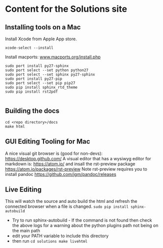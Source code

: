 Content for the Solutions site
==============================

Installing tools on a Mac
-------------------------

Install Xcode from Apple App store.

```
xcode-select --install
```

Install macports: www.macports.org/install.php

```
sudo port install py27-sphinx
sudo port select --set python python27
sudo port select --set sphinx py27-sphinx
sudo port install py27-pip
sudo port select --set pip pip27
sudo pip install sphinx_rtd_theme
sudo pip install rst2pdf


```

Building the docs
-----------------

```
cd <repo directory>/docs 
make html
```

GUI Editing Tooling for Mac
---------------------------
A nice visual git browser is (good for non-devs): https://desktop.github.com/
A visual editor that has a wysiwyg editor for markdown is: https://atom.io/ and insall the rst-preview package https://atom.io/packages/rst-preview
Note rst-preview requires you to install pandoc https://github.com/jgm/pandoc/releases


Live Editing
---------------------------
This will watch the source and auto build the html and refresh the connected browser when a file is changed.
``
sudo pip install sphinx-autobuild
``

- Try to run sphinx-autobuild - If the command is not found then check the above logs for a warning about the python plugins path not being on the main path
- edit your PATH variable to include this directory
- then run
``
cd solutions
make livehtml
``
